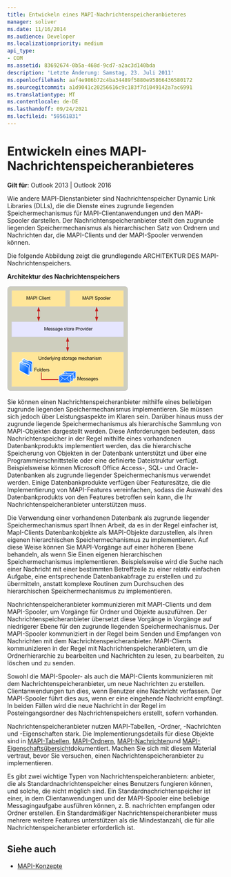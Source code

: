 ```yaml
---
title: Entwickeln eines MAPI-Nachrichtenspeicheranbieteres
manager: soliver
ms.date: 11/16/2014
ms.audience: Developer
ms.localizationpriority: medium
api_type:
- COM
ms.assetid: 83692674-0b5a-468d-9cd7-a2ac3d140bda
description: 'Letzte Änderung: Samstag, 23. Juli 2011'
ms.openlocfilehash: aaf4e986b72c4ba34489f5880e95866436580172
ms.sourcegitcommit: a1d9041c20256616c9c183f7d1049142a7ac6991
ms.translationtype: MT
ms.contentlocale: de-DE
ms.lasthandoff: 09/24/2021
ms.locfileid: "59561831"
---
```

# <a name="developing-a-mapi-message-store-provider"></a>Entwickeln eines MAPI-Nachrichtenspeicheranbieteres
  
**Gilt für**: Outlook 2013 | Outlook 2016 
  
Wie andere MAPI-Dienstanbieter sind Nachrichtenspeicher Dynamic Link Libraries (DLLs), die die Dienste eines zugrunde liegenden Speichermechanismus für MAPI-Clientanwendungen und den MAPI-Spooler darstellen. Der Nachrichtenspeicheranbieter stellt den zugrunde liegenden Speichermechanismus als hierarchischen Satz von Ordnern und Nachrichten dar, die MAPI-Clients und der MAPI-Spooler verwenden können.
  
Die folgende Abbildung zeigt die grundlegende ARCHITEKTUR DES MAPI-Nachrichtenspeichers.
  
**Architektur des Nachrichtenspeichers**
  
![Architektur des Nachrichtenspeichers](media/storearc.gif "Architektur des Nachrichtenspeichers")
  
Sie können einen Nachrichtenspeicheranbieter mithilfe eines beliebigen zugrunde liegenden Speichermechanismus implementieren. Sie müssen sich jedoch über Leistungsaspekte im Klaren sein. Darüber hinaus muss der zugrunde liegende Speichermechanismus als hierarchische Sammlung von MAPI-Objekten dargestellt werden. Diese Anforderungen bedeuten, dass Nachrichtenspeicher in der Regel mithilfe eines vorhandenen Datenbankprodukts implementiert werden, das die hierarchische Speicherung von Objekten in der Datenbank unterstützt und über eine Programmierschnittstelle oder eine definierte Dateistruktur verfügt. Beispielsweise können Microsoft Office Access-, SQL- und Oracle-Datenbanken als zugrunde liegender Speichermechanismus verwendet werden. Einige Datenbankprodukte verfügen über Featuresätze, die die Implementierung von MAPI-Features vereinfachen, sodass die Auswahl des Datenbankprodukts von den Features betroffen sein kann, die Ihr Nachrichtenspeicheranbieter unterstützen muss.
  
Die Verwendung einer vorhandenen Datenbank als zugrunde liegender Speichermechanismus spart Ihnen Arbeit, da es in der Regel einfacher ist, MapI-Clients Datenbankobjekte als MAPI-Objekte darzustellen, als ihren eigenen hierarchischen Speichermechanismus zu implementieren. Auf diese Weise können Sie MAPI-Vorgänge auf einer höheren Ebene behandeln, als wenn Sie Einen eigenen hierarchischen Speichermechanismus implementieren. Beispielsweise wird die Suche nach einer Nachricht mit einer bestimmten Betreffzeile zu einer relativ einfachen Aufgabe, eine entsprechende Datenbankabfrage zu erstellen und zu übermitteln, anstatt komplexe Routinen zum Durchsuchen des hierarchischen Speichermechanismus zu implementieren.
  
Nachrichtenspeicheranbieter kommunizieren mit MAPI-Clients und dem MAPI-Spooler, um Vorgänge für Ordner und Objekte auszuführen. Der Nachrichtenspeicheranbieter übersetzt diese Vorgänge in Vorgänge auf niedrigerer Ebene für den zugrunde liegenden Speichermechanismus. Der MAPI-Spooler kommuniziert in der Regel beim Senden und Empfangen von Nachrichten mit dem Nachrichtenspeicheranbieter. MAPI-Clients kommunizieren in der Regel mit Nachrichtenspeicheranbietern, um die Ordnerhierarchie zu bearbeiten und Nachrichten zu lesen, zu bearbeiten, zu löschen und zu senden.
  
Sowohl die MAPI-Spooler- als auch die MAPI-Clients kommunizieren mit dem Nachrichtenspeicheranbieter, um neue Nachrichten zu erstellen. Clientanwendungen tun dies, wenn Benutzer eine Nachricht verfassen. Der MAPI-Spooler führt dies aus, wenn er eine eingehende Nachricht empfängt. In beiden Fällen wird die neue Nachricht in der Regel im Posteingangsordner des Nachrichtenspeichers erstellt, sofern vorhanden.
  
Nachrichtenspeicheranbieter nutzen MAPI-Tabellen, -Ordner, -Nachrichten und -Eigenschaften stark. Die Implementierungsdetails für diese Objekte sind in [MAPI-Tabellen,](mapi-tables.md) [MAPI-Ordnern,](mapi-folders.md) [MAPI-Nachrichten](mapi-messages.md)und [MAPI-Eigenschaftsübersicht](mapi-property-overview.md)dokumentiert. Machen Sie sich mit diesem Material vertraut, bevor Sie versuchen, einen Nachrichtenspeicheranbieter zu implementieren.
  
Es gibt zwei wichtige Typen von Nachrichtenspeicheranbietern: anbieter, die als Standardnachrichtenspeicher eines Benutzers fungieren können, und solche, die nicht möglich sind. Ein Standardnachrichtenspeicher ist einer, in dem Clientanwendungen und der MAPI-Spooler eine beliebige Messagingaufgabe ausführen können, z. B. nachrichten empfangen oder Ordner erstellen. Ein Standardmäßiger Nachrichtenspeicheranbieter muss mehrere weitere Features unterstützen als die Mindestanzahl, die für alle Nachrichtenspeicheranbieter erforderlich ist.
  
## <a name="see-also"></a>Siehe auch

- [MAPI-Konzepte](mapi-concepts.md)

